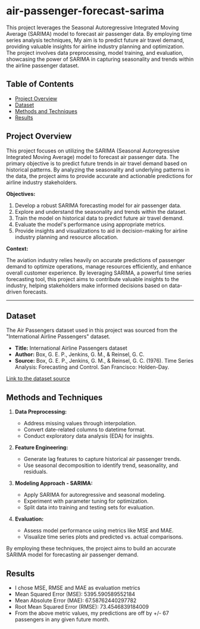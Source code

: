 # air-passenger-forecast-sarima

This project leverages the Seasonal Autoregressive Integrated Moving Average (SARIMA) model to forecast air passenger data. By employing time series analysis techniques, My aim is to predict future air travel demand, providing valuable insights for airline industry planning and optimization. The project involves data preprocessing, model training, and evaluation, showcasing the power of SARIMA in capturing seasonality and trends within the airline passenger dataset.

## Table of Contents

- [Project Overview](#project-overview)
- [Dataset](#dataset)
- [Methods and Techniques](#methods-and-techniques)
- [Results](#results)

## Project Overview

This project focuses on utilizing the SARIMA (Seasonal Autoregressive Integrated Moving Average) model to forecast air passenger data. The primary objective is to predict future trends in air travel demand based on historical patterns. By analyzing the seasonality and underlying patterns in the data, the project aims to provide accurate and actionable predictions for airline industry stakeholders.

**Objectives:**

1. Develop a robust SARIMA forecasting model for air passenger data.
2. Explore and understand the seasonality and trends within the dataset.
3. Train the model on historical data to predict future air travel demand.
4. Evaluate the model's performance using appropriate metrics.
5. Provide insights and visualizations to aid in decision-making for airline industry planning and resource allocation.

**Context:**

The aviation industry relies heavily on accurate predictions of passenger demand to optimize operations, manage resources efficiently, and enhance overall customer experience. By leveraging SARIMA, a powerful time series forecasting tool, this project aims to contribute valuable insights to the industry, helping stakeholders make informed decisions based on data-driven forecasts.

---

## Dataset

The Air Passengers dataset used in this project was sourced from the "International Airline Passengers" dataset.

- **Title:** International Airline Passengers dataset
- **Author:** Box, G. E. P., Jenkins, G. M., & Reinsel, G. C.
- **Source:** Box, G. E. P., Jenkins, G. M., & Reinsel, G. C. (1976). Time Series Analysis: Forecasting and Control. San Francisco: Holden-Day.

[Link to the dataset source](https://datamarket.com/data/set/22u3/international-airline-passengers-monthly-totals-in-thousands-jan-49-dec-60)

## Methods and Techniques

1. **Data Preprocessing:**
   - Address missing values through interpolation.
   - Convert date-related columns to datetime format.
   - Conduct exploratory data analysis (EDA) for insights.

2. **Feature Engineering:**
   - Generate lag features to capture historical air passenger trends.
   - Use seasonal decomposition to identify trend, seasonality, and residuals.

3. **Modeling Approach - SARIMA:**
   - Apply SARIMA for autoregressive and seasonal modeling.
   - Experiment with parameter tuning for optimization.
   - Split data into training and testing sets for evaluation.

4. **Evaluation:**
   - Assess model performance using metrics like MSE and MAE.
   - Visualize time series plots and predicted vs. actual comparisons.


By employing these techniques, the project aims to build an accurate SARIMA model for forecasting air passenger demand.

## Results
 - I chose MSE, RMSE and MAE as evaluation metrics
 - Mean Squared Error (MSE): 5395.590589552184
 - Mean Absolute Error (MAE): 67.58762440297782
 - Root Mean Squared Error (RMSE): 73.4546839184009
 - From the above metric values, my predictions are off by +/- 67 passengers in any given future month.

